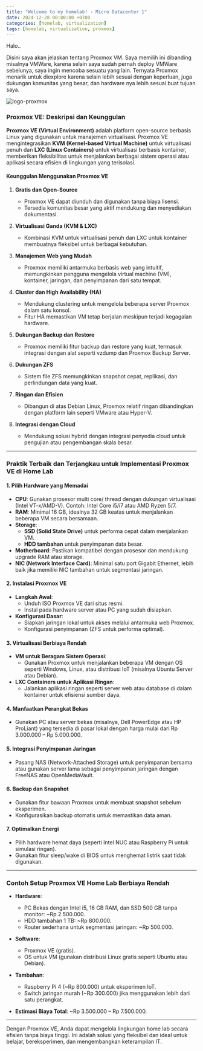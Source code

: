 ```yaml
---
title: "Welcome to my homelab! - Micro Datacenter 1"
date: 2024-12-28 00:00:00 +0700
categories: [homelab, virtualization]
tags: [homelab, virtualization, proxmox]
---
```


Halo..

Disini saya akan jelaskan tentang Proxmox VM.
Saya memilih ini dibanding misalnya VMWare, karena selain saya sudah pernah deploy VMWare sebelunya, saya ingin mencoba sesuatu yang lain. Ternyata Proxmox menarik untuk diexplore karena selain lebih sesuai dengan keperluan, juga dukungan komunitas yang besar, dan hardware nya lebih sesuai buat tujuan saya.

![logo-proxmox](https://www.proxmox.com/images/proxmox/logos/mediakit-proxmox-server-solutions-logos-light.svg)

### **Proxmox VE: Deskripsi dan Keunggulan**

**Proxmox VE (Virtual Environment)** adalah platform open-source berbasis Linux yang digunakan untuk manajemen virtualisasi. Proxmox VE mengintegrasikan **KVM (Kernel-based Virtual Machine)** untuk virtualisasi penuh dan **LXC (Linux Containers)** untuk virtualisasi berbasis kontainer, memberikan fleksibilitas untuk menjalankan berbagai sistem operasi atau aplikasi secara efisien di lingkungan yang terisolasi.

#### **Keunggulan Menggunakan Proxmox VE**

1. **Gratis dan Open-Source**  
   - Proxmox VE dapat diunduh dan digunakan tanpa biaya lisensi.  
   - Tersedia komunitas besar yang aktif mendukung dan menyediakan dokumentasi.

2. **Virtualisasi Ganda (KVM & LXC)**  
   - Kombinasi KVM untuk virtualisasi penuh dan LXC untuk kontainer membuatnya fleksibel untuk berbagai kebutuhan.

3. **Manajemen Web yang Mudah**  
   - Proxmox memiliki antarmuka berbasis web yang intuitif, memungkinkan pengguna mengelola virtual machine (VM), kontainer, jaringan, dan penyimpanan dari satu tempat.

4. **Cluster dan High Availability (HA)**  
   - Mendukung clustering untuk mengelola beberapa server Proxmox dalam satu konsol.  
   - Fitur HA memastikan VM tetap berjalan meskipun terjadi kegagalan hardware.

5. **Dukungan Backup dan Restore**  
   - Proxmox memiliki fitur backup dan restore yang kuat, termasuk integrasi dengan alat seperti vzdump dan Proxmox Backup Server.

6. **Dukungan ZFS**  
   - Sistem file ZFS memungkinkan snapshot cepat, replikasi, dan perlindungan data yang kuat.

7. **Ringan dan Efisien**  
   - Dibangun di atas Debian Linux, Proxmox relatif ringan dibandingkan dengan platform lain seperti VMware atau Hyper-V.

8. **Integrasi dengan Cloud**  
   - Mendukung solusi hybrid dengan integrasi penyedia cloud untuk pengujian atau pengembangan skala besar.

---

### **Praktik Terbaik dan Terjangkau untuk Implementasi Proxmox VE di Home Lab**

#### **1. Pilih Hardware yang Memadai**
   - **CPU**: Gunakan prosesor multi core/ thread dengan dukungan virtualisasi (Intel VT-x/AMD-V). Contoh: Intel Core i5/i7 atau AMD Ryzen 5/7.  
   - **RAM**: Minimal 16 GB, idealnya 32 GB keatas untuk menjalankan beberapa VM secara bersamaan.  
   - **Storage**:
     - **SSD (Solid State Drive)** untuk performa cepat dalam menjalankan VM.
     - **HDD tambahan** untuk penyimpanan data besar.  
   - **Motherboard**: Pastikan kompatibel dengan prosesor dan mendukung upgrade RAM atau storage.  
   - **NIC (Network Interface Card)**: Minimal satu port Gigabit Ethernet, lebih baik jika memiliki NIC tambahan untuk segmentasi jaringan.

#### **2. Instalasi Proxmox VE**
   - **Langkah Awal**:
     - Unduh ISO Proxmox VE dari situs resmi.
     - Instal pada hardware server atau PC yang sudah disiapkan.  
   - **Konfigurasi Dasar**:
     - Siapkan jaringan lokal untuk akses melalui antarmuka web Proxmox.  
     - Konfigurasi penyimpanan (ZFS untuk performa optimal).

#### **3. Virtualisasi Berbiaya Rendah**
   - **VM untuk Beragam Sistem Operasi**:
     - Gunakan Proxmox untuk menjalankan beberapa VM dengan OS seperti Windows, Linux, atau distribusi IoT (misalnya Ubuntu Server atau Debian).  
   - **LXC Containers untuk Aplikasi Ringan**:
     - Jalankan aplikasi ringan seperti server web atau database di dalam kontainer untuk efisiensi sumber daya.

#### **4. Manfaatkan Perangkat Bekas**
   - Gunakan PC atau server bekas (misalnya, Dell PowerEdge atau HP ProLiant) yang tersedia di pasar lokal dengan harga mulai dari Rp 3.000.000 – Rp 5.000.000.

#### **5. Integrasi Penyimpanan Jaringan**
   - Pasang NAS (Network-Attached Storage) untuk penyimpanan bersama atau gunakan server lama sebagai penyimpanan jaringan dengan FreeNAS atau OpenMediaVault.

#### **6. Backup dan Snapshot**
   - Gunakan fitur bawaan Proxmox untuk membuat snapshot sebelum eksperimen.  
   - Konfigurasikan backup otomatis untuk memastikan data aman.

#### **7. Optimalkan Energi**
   - Pilih hardware hemat daya (seperti Intel NUC atau Raspberry Pi untuk simulasi ringan).  
   - Gunakan fitur sleep/wake di BIOS untuk menghemat listrik saat tidak digunakan.

---

### **Contoh Setup Proxmox VE Home Lab Berbiaya Rendah**

- **Hardware**:
  - PC Bekas dengan Intel i5, 16 GB RAM, dan SSD 500 GB tanpa monitor: ~Rp 2.500.000.  
  - HDD tambahan 1 TB: ~Rp 800.000.  
  - Router sederhana untuk segmentasi jaringan: ~Rp 500.000.

- **Software**:
  - Proxmox VE (gratis).  
  - OS untuk VM (gunakan distribusi Linux gratis seperti Ubuntu atau Debian).

- **Tambahan**:
  - Raspberry Pi 4 (~Rp 800.000) untuk eksperimen IoT.  
  - Switch jaringan murah (~Rp 300.000) jika menggunakan lebih dari satu perangkat.

- **Estimasi Biaya Total**: ~Rp 3.500.000 – Rp 7.500.000.

---

Dengan Proxmox VE, Anda dapat mengelola lingkungan home lab secara efisien tanpa biaya tinggi. Ini adalah solusi yang fleksibel dan ideal untuk belajar, bereksperimen, dan mengembangkan keterampilan IT.

